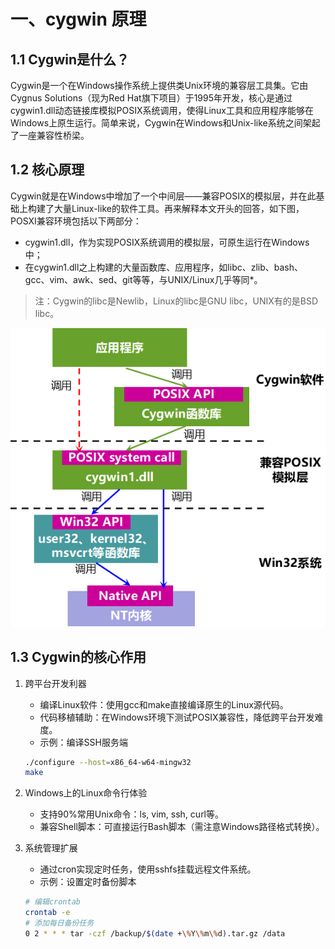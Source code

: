 # 一、cygwin 原理

## 1.1 Cygwin是什么？

Cygwin是一个在Windows操作系统上提供类Unix环境的兼容层工具集。它由Cygnus Solutions（现为Red Hat旗下项目）于1995年开发，核心是通过cygwin1.dll动态链接库模拟POSIX系统调用，使得Linux工具和应用程序能够在Windows上原生运行。简单来说，Cygwin在Windows和Unix-like系统之间架起了一座兼容性桥梁。

## 1.2 核心原理

Cygwin就是在Windows中增加了一个中间层——兼容POSIX的模拟层，并在此基础上构建了大量Linux-like的软件工具。再来解释本文开头的回答，如下图，POSXI兼容环境包括以下两部分：


- cygwin1.dll，作为实现POSIX系统调用的模拟层，可原生运行在Windows中；
- 在cygwin1.dll之上构建的大量函数库、应用程序，如libc、zlib、bash、gcc、vim、awk、sed、git等等，与UNIX/Linux几乎等同*。

>注：Cygwin的libc是Newlib，Linux的libc是GNU libc，UNIX有的是BSD libc。

![](/simulate/cygwin/base/001.png)

## 1.3 Cygwin的核心作用

1. 跨平台开发利器

    - 编译Linux软件：使用gcc和make直接编译原生的Linux源代码。
    - 代码移植辅助：在Windows环境下测试POSIX兼容性，降低跨平台开发难度。
    - 示例：编译SSH服务端

    ```sh
    ./configure --host=x86_64-w64-mingw32
    make
    ```

2. Windows上的Linux命令行体验
    - 支持90%常用Unix命令：ls, vim, ssh, curl等。
    - 兼容Shell脚本：可直接运行Bash脚本（需注意Windows路径格式转换）。
3. 系统管理扩展
    - 通过cron实现定时任务，使用sshfs挂载远程文件系统。
    - 示例：设置定时备份脚本
    ```sh
    # 编辑crontab
    crontab -e
    # 添加每日备份任务
    0 2 * * * tar -czf /backup/$(date +\%Y\%m\%d).tar.gz /data
    ```
